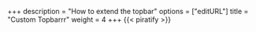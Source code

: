+++
description = "How to extend the topbar"
options = ["editURL"]
title = "Custom Topbarrr"
weight = 4
+++
{{< piratify >}}